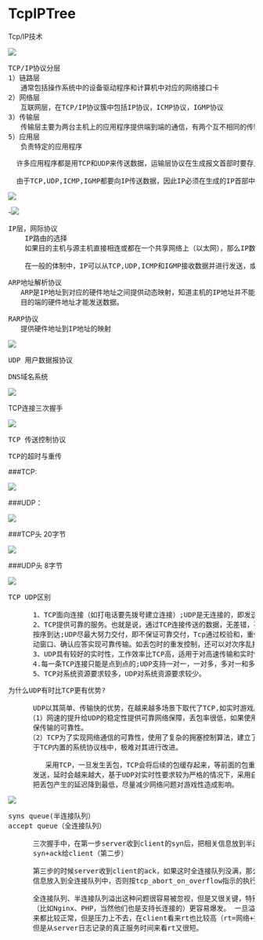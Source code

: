 # TcpIPTree
Tcp/IP技术

![](https://i.imgur.com/7WDWnnb.jpg)

<pre>
TCP/IP协议分层
1）链路层
   通常包括操作系统中的设备驱动程序和计算机中对应的网络接口卡
2）网络层
   互联网层，在TCP/IP协议簇中包括IP协议，ICMP协议，IGMP协议
3）传输层
   传输层主要为两台主机上的应用程序提供端到端的通信，有两个互不相同的传输协议，TCP（传输控制协议）， UDP（用户数据报协议）
5）应用层
   负责特定的应用程序
</pre>

<pre>
  许多应用程序都是用TCP和UDP来传送数据，运输层协议在生成报文首部时要存入一个应用程序的标识符，TCP和UDP都用一个16bit的端口号来标识不同的应用程序，

  由于TCP,UDP,ICMP,IGMP都要向IP传送数据，因此IP必须在生成的IP首部中加入某种标识，以表明属于哪一层，为此IP在首部中存入一个长度为8bit的数据，称作协议域，6表示TCP，17标识UDP协议
</pre>

![](https://i.imgur.com/N1ko0im.jpg)

-![](https://i.imgur.com/jN7pFzR.jpg)

<pre>
IP层，网际协议
    IP路由的选择
    如果目的主机与源主机直接相连或都在一个共享网络上（以太网），那么IP数据报就直接送到目的主机上，否则主机把数据报发往一默认的路由上，由路由器来转发数据报，大多数的主机都是采用这种机制.

	在一般的体制中，IP可以从TCP,UDP,ICMP和IGMP接收数据并进行发送，或者从一个网络接口接收数据报并进行发送，IP层在内存中有一个路由表，当接收到一份数据报并进行发送时，它都要对该表搜索一次。
</pre>

<pre>
ARP地址解析协议
   ARP是IP地址到对应的硬件地址之间提供动态映射，知道主机的IP地址并不能让内核发送一帧数据给主机，内核（如以太网驱动程序）必须要知道
   目的端的硬件地址才能发送数据。
</pre>

<pre>
RARP协议
   提供硬件地址到IP地址的映射
</pre>

![](https://i.imgur.com/mvpfOXn.jpg)

<pre>
UDP 用户数据报协议
</pre>

<pre>
DNS域名系统
</pre>

![](https://i.imgur.com/dMreEZr.jpg)

TCP连接三次握手

![](https://i.imgur.com/mawg0wt.jpg)

<pre>
TCP 传送控制协议
</pre>

<pre>
TCP的超时与重传
</pre>


###TCP:

![](https://i.imgur.com/WcDr5sn.png)

###UDP：

![](https://i.imgur.com/PDh6Hbc.png)

###TCP头 20字节

![](https://i.imgur.com/uwU6133.png)

###UDP头 8字节

![](https://i.imgur.com/A6UueuF.png)

<pre>
TCP UDP区别

      1、TCP面向连接（如打电话要先拨号建立连接）;UDP是无连接的，即发送数据之前不需要建立连接
      2、TCP提供可靠的服务。也就是说，通过TCP连接传送的数据，无差错，不丢失，不重复，且
      按序到达;UDP尽最大努力交付，即不保证可靠交付，Tcp通过校验和，重传控制，序号标识，滑
      动窗口、确认应答实现可靠传输。如丢包时的重发控制，还可以对次序乱掉的分包进行顺序控制。
      3、UDP具有较好的实时性，工作效率比TCP高，适用于对高速传输和实时性有较高的通信或广播通信。
      4.每一条TCP连接只能是点到点的;UDP支持一对一，一对多，多对一和多对多的交互通信
      5、TCP对系统资源要求较多，UDP对系统资源要求较少。
</pre>

<pre>
为什么UDP有时比TCP更有优势?

      UDP以其简单、传输快的优势，在越来越多场景下取代了TCP,如实时游戏。
     （1）网速的提升给UDP的稳定性提供可靠网络保障，丢包率很低，如果使用应用层重传，能够确
      保传输的可靠性。
     （2）TCP为了实现网络通信的可靠性，使用了复杂的拥塞控制算法，建立了繁琐的握手过程，由
      于TCP内置的系统协议栈中，极难对其进行改进。

         采用TCP，一旦发生丢包，TCP会将后续的包缓存起来，等前面的包重传并接收到后再继续
      发送，延时会越来越大，基于UDP对实时性要求较为严格的情况下，采用自定义重传机制，能够
      把丢包产生的延迟降到最低，尽量减少网络问题对游戏性造成影响。
</pre>

![](https://i.imgur.com/oDLCt2C.png)

<pre>
syns queue(半连接队列）
accept queue（全连接队列）

      三次握手中，在第一步server收到client的syn后，把相关信息放到半连接队列中，同时回复
      syn+ack给client（第二步）

      第三步的时候server收到client的ack，如果这时全连接队列没满，那么从半连接队列拿出相关
      信息放入到全连接队列中，否则按tcp_abort_on_overflow指示的执行

      全连接队列、半连接队列溢出这种问题很容易被忽视，但是又很关键，特别是对于一些短连接应用
      （比如Nginx、PHP，当然他们也是支持长连接的）更容易爆发。 一旦溢出，从cpu、线程状态看起
      来都比较正常，但是压力上不去，在client看来rt也比较高（rt=网络+排队+真正服务时间），
      但是从server日志记录的真正服务时间来看rt又很短。
</pre>
